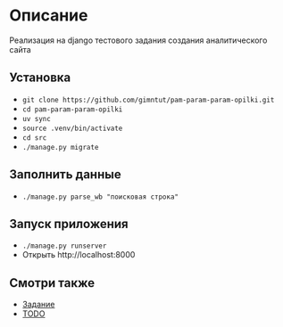 # Описание
Реализация на django тестового задания создания аналитического сайта

## Установка
* `git clone https://github.com/gimntut/pam-param-param-opilki.git`
* `cd pam-param-param-opilki`
* `uv sync`
* `source .venv/bin/activate`
* `cd src`
* `./manage.py migrate`

## Заполнить данные
* `./manage.py parse_wb "поисковая строка"`

## Запуск приложения
* `./manage.py runserver`
* Открыть http://localhost:8000

## Смотри также
* [Задание](docs/task.md)
* [TODO](docs/todo.md)
